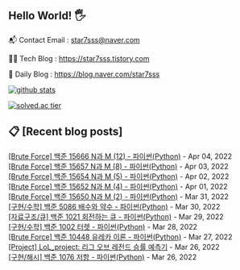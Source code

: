 ## Hello World! 🖐

📬 Contact Email : star7sss@naver.com

👨‍💻 Tech Blog : https://star7sss.tistory.com

🤪 Daily Blog : https://blog.naver.com/star7sss

[![github stats](https://github-readme-stats.vercel.app/api?username=jangThang&show_icons=true&hide_border=False)](https://star7sss.tistory.com)

[![solved.ac tier](http://mazassumnida.wtf/api/v2/generate_badge?boj=star7sss)](https://solved.ac/star7sss)

## 📋 [Recent blog posts]
[[Brute Force] 백준 15666 N과 M (12) - 파이썬(Python)](https://star7sss.tistory.com/309) - Apr 04, 2022<br>
[[Brute Force] 백준 15657 N과 M (8) - 파이썬(Python)](https://star7sss.tistory.com/308) - Apr 03, 2022<br>
[[Brute Force] 백준 15654 N과 M (5) - 파이썬(Python)](https://star7sss.tistory.com/307) - Apr 02, 2022<br>
[[Brute Force] 백준 15652 N과 M (4) - 파이썬(Python)](https://star7sss.tistory.com/306) - Apr 01, 2022<br>
[[Brute Force] 백준 15650 N과 M (2) - 파이썬(Python)](https://star7sss.tistory.com/305) - Mar 31, 2022<br>
[[구현/수학] 백준 5086 배수와 약수 - 파이썬(Python)](https://star7sss.tistory.com/304) - Mar 30, 2022<br>
[[자료구조/큐] 백준 1021 회전하는 큐 - 파이썬(Python)](https://star7sss.tistory.com/303) - Mar 29, 2022<br>
[[구현/수학] 백준 1002 터렛 - 파이썬(Python)](https://star7sss.tistory.com/302) - Mar 28, 2022<br>
[[Brute Force] 백준 10448 유레카 이론 - 파이썬(Python)](https://star7sss.tistory.com/301) - Mar 27, 2022<br>
[[Project] LoL_project: 리그 오브 레전드 승률 예측기](https://star7sss.tistory.com/372) - Mar 26, 2022<br>
[[구현/해시] 백준 1076 저항 - 파이썬(Python)](https://star7sss.tistory.com/300) - Mar 26, 2022<br>
